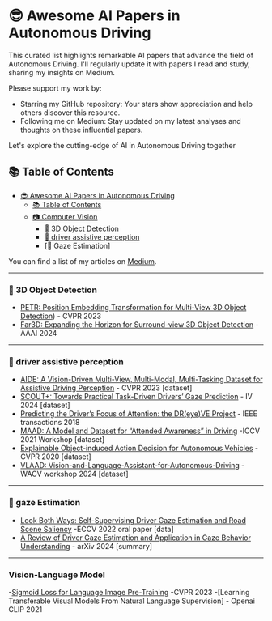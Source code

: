 # 😎 Awesome AI Papers in Autonomous Driving

This curated list highlights remarkable AI papers that advance the field of Autonomous Driving. I'll regularly update it with papers I read and study, sharing my insights on Medium.

Please support my work by:

- Starring my GitHub repository: Your stars show appreciation and help others discover this resource.
- Following me on Medium: Stay updated on my latest analyses and thoughts on these influential papers.

Let's explore the cutting-edge of AI in Autonomous Driving together

## 📚 Table of Contents

- [😎 Awesome AI Papers in Autonomous Driving](#-awesome-ai-paper-in-AD)
  - [📚 Table of Contents](#-table-of-contents)
  - [📷 Computer Vision](#-computer-vision)
    - [🚗 3D Object Detection](#-3d-object-detection)
    - [🙉 driver assistive perception](#-driver-assistive-perception)
    - [👀 Gaze Estimation]

You can find a list of my articles on [Medium](https://medium.com/@jiangmen28).

---


### 🚗 3D Object Detection

- [PETR: Position Embedding Transformation for Multi-View 3D Object Detection](https://medium.com/@jiangmen28/petr-position-embedding-transformation-for-multi-view-3d-object-detection-70cbeb5c3701)) - CVPR 2023
- [Far3D: Expanding the Horizon for Surround-view 3D Object Detection](https://medium.com/@jiangmen28/brief-review-far3d-expanding-the-horizon-for-surround-view-3d-object-detection-34e8fd0a80c6) - AAAI 2024

---

### 🙉 driver assistive perception
- [AIDE: A Vision-Driven Multi-View, Multi-Modal, Multi-Tasking Dataset for Assistive Driving Perception](https://medium.com/@jiangmen28/aide-a-vision-driven-multi-view-multi-modal-multi-tasking-dataset-for-assistive-driving-2adc5dae67c0) - CVPR 2023 [dataset]
- [SCOUT+: Towards Practical Task-Driven Drivers’ Gaze Prediction](https://medium.com/@jiangmen28/scout-towards-practical-task-driven-drivers-gaze-prediction-849bf564c2ab) - IV 2024 [dataset]
- [Predicting the Driver’s Focus of Attention: the DR(eye)VE Project](https://medium.com/@jiangmen28/predicting-the-drivers-focus-of-attention-the-dr-eye-ve-project-2e3ddc02b787) - IEEE transactions 2018
- [MAAD: A Model and Dataset for “Attended Awareness” in Driving](https://medium.com/@jiangmen28/maad-a-model-and-dataset-for-attended-awareness-in-driving-6f32c2ac5104) -ICCV 2021 Workshop [dataset]
- [Explainable Object-induced Action Decision for Autonomous Vehicles](https://medium.com/@jiangmen28/explainable-object-induced-action-decision-for-autonomous-vehicles-4602fe308472) -CVPR 2020 [dataset]
- [VLAAD: Vision-and-Language-Assistant-for-Autonomous-Driving](https://medium.com/@jiangmen28/vlaad-a-multi-modal-assistant-for-autonomous-driving-8110f1ae9a97) -WACV workshop 2024 [dataset]

---

### 👀  gaze Estimation
- [Look Both Ways: Self-Supervising Driver Gaze Estimation and Road Scene Saliency](https://medium.com/@jiangmen28/look-both-ways-self-supervising-driver-gaze-estimation-and-road-scene-saliency-e9ac9700f476) -ECCV 2022 oral paper [data]
-  [A Review of Driver Gaze Estimation and Application in Gaze Behavior Understanding](https://arxiv.org/abs/2307.01470) - arXiv 2024 [summary]
---

### Vision-Language Model 
-[Sigmoid Loss for Language Image Pre-Training](https://medium.com/@jiangmen28/siglip-vs-clip-the-sigmoid-advantage-457f1cb872ab) -CVPR 2023 
-[Learning Transferable Visual Models From Natural Language Supervision] - Openai CLIP 2021

